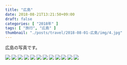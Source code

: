 ```yaml
---
title: "広島"
date: 2018-08-21T13:21:50+09:00
draft: false
categories: [ "2018年" ]
tags: [ "旅行", "広島" ]
thumbnail: "./posts/travel/2018-08-01-広島/img/4.jpg"
---
```

広島の写真です。  
<!--more-->
![](./img/1.jpg)
![](./img/2.jpg)
![](./img/3.jpg)
![](./img/4.jpg)
![](./img/5.jpg)
![](./img/6.jpg)
![](./img/7.jpg)
![](./img/8.jpg)
![](./img/9.jpg)
![](./img/10.jpg)
![](./img/11.jpg)
![](./img/12.jpg)